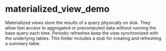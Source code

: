 # materialized_view_demo
Materialized views store the results of a query physically on disk. They allow fast access to aggregated or precomputed data without running the base query each time. Periodic refreshes keep the view synchronized with the underlying tables. This folder includes a stub for creating and refreshing a summary table.

